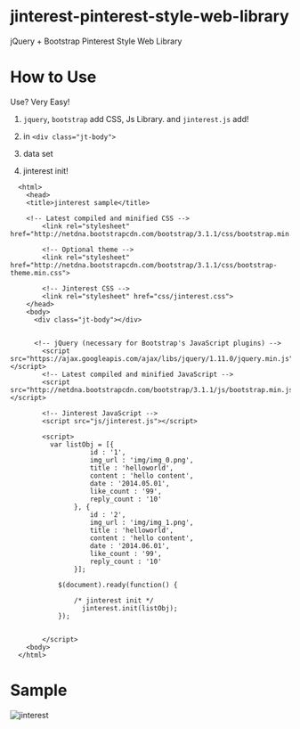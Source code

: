 jinterest-pinterest-style-web-library
=====================================

jQuery + Bootstrap Pinterest Style Web Library

# How to Use

Use? Very Easy!

1. `jquery`, `bootstrap` add CSS, Js Library. and `jinterest.js` add!

2. in `<div class="jt-body">`

3. data set

4. jinterest init!

```
  <html>
    <head>
    <title>jinterest sample</title>
    
    <!-- Latest compiled and minified CSS -->
		<link rel="stylesheet" href="http://netdna.bootstrapcdn.com/bootstrap/3.1.1/css/bootstrap.min.css">

		<!-- Optional theme -->
		<link rel="stylesheet" href="http://netdna.bootstrapcdn.com/bootstrap/3.1.1/css/bootstrap-theme.min.css">

		<!-- Jinterest CSS -->
		<link rel="stylesheet" href="css/jinterest.css">
    </head>
    <body>
      <div class="jt-body"></div>
      
      
      <!-- jQuery (necessary for Bootstrap's JavaScript plugins) -->
		<script src="https://ajax.googleapis.com/ajax/libs/jquery/1.11.0/jquery.min.js"></script>
		<!-- Latest compiled and minified JavaScript -->
		<script src="http://netdna.bootstrapcdn.com/bootstrap/3.1.1/js/bootstrap.min.js"></script>

		<!-- Jinterest JavaScript -->
		<script src="js/jinterest.js"></script>
		
		<script>
		  var listObj = [{
					id : '1',
					img_url : 'img/img_0.png',
					title : 'helloworld',
					content : 'hello content',
					date : '2014.05.01',
					like_count : '99',
					reply_count : '10'
				}, {
					id : '2',
					img_url : 'img/img_1.png',
					title : 'helloworld',
					content : 'hello content',
					date : '2014.06.01',
					like_count : '99',
					reply_count : '10'
				}];
				
			$(document).ready(function() {
			
			    /* jinterest init */
				  jinterest.init(listObj);
			});
				
				
		</script>
    <body>
  </html>
```

# Sample

![jinterest](http://i.imgur.com/0GoNGiN.png)

